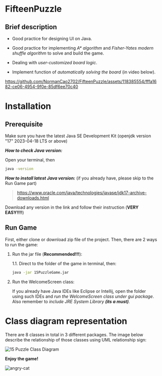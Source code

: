 # FifteenPuzzle
## Brief description
- Good practice for designing UI on Java.

- Good practice for implementing _A* algorithm_ and _Fisher-Yates modern shuffle algorithm_ to solve and build the game.

- Dealing with _user-customized board logic_.

- Implement function of _automatically solving the board_ (in video below).

  

https://github.com/NormanCao2702/FifteenPuzzle/assets/118385554/fffa1682-ce06-4954-9f0e-85df6ee70c40
# Installation
## Prerequisite
Make sure you have the latest Java SE Development Kit (openjdk version "17" 2023-04-18 LTS or above)

**_How to check Java version:_**

Open your terminal, then
```bash
java -version
```

**_How to install latest Java version:_** (if you already have, please skip to the Run Game part)

> https://www.oracle.com/java/technologies/javase/jdk17-archive-downloads.html


Download any version in the link and follow their instruction (**VERY EASY!!!!**)

## Run Game
First, either clone or download zip file of the project. Then, there are 2 ways to run the game:

1. Run the jar file (**Recommended!!!**): 

    1.1. Direct to the folder of the game in terminal, then:
    ```bash
    java -jar 15PuzzleGame.jar
    ```
    
2. Run the WelcomeScreen class:
   
    If you already have Java IDEs like Eclipse or Intellij, open the folder using such IDEs and _run the WelcomeScreen class under gui package_. Also remember to _include JRE System Library **(its a must)**_.

# Class diagram representation
There are 8 classes in total in 3 different packages. The image below describe the relationship of those classes using UML relationship sign:

![15 Puzzle Class Diagram](https://github.com/NormanCao2702/FifteenPuzzle/assets/118385554/3c391a50-fa2f-4547-aeb5-f429ee891936)

**Enjoy the game!**

![angry-cat](https://github.com/NormanCao2702/FifteenPuzzle/assets/118385554/82c5f2fc-a8ed-4a1b-a7b4-945c532bf81c)





